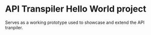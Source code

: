 # API Transpiler Hello World project
Serves as a working prototype used to showcase and extend the API tranpiler.
